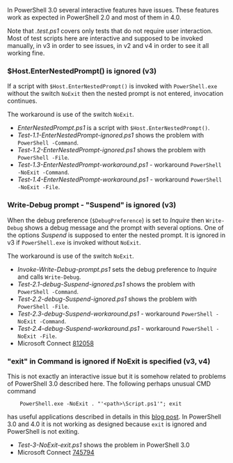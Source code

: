 
In PowerShell 3.0 several interactive features have issues.
These features work as expected in PowerShell 2.0 and most of them in 4.0.

Note that *.test.ps1* covers only tests that do not require user interaction.
Most of test scripts here are interactive and supposed to be invoked manually,
in v3 in order to see issues, in v2 and v4 in order to see it all working fine.

### $Host.EnterNestedPrompt() is ignored (v3)

If a script with `$Host.EnterNestedPrompt()` is invoked with `PowerShell.exe`
without the switch `NoExit` then the nested prompt is not entered, invocation
continues.

The workaround is use of the switch `NoExit`.

- *EnterNestedPrompt.ps1* is a script with `$Host.EnterNestedPrompt()`.
- *Test-1.1-EnterNestedPrompt-ignored.ps1* shows the problem with `PowerShell -Command`.
- *Test-1.2-EnterNestedPrompt-ignored.ps1* shows the problem with `PowerShell -File`.
- *Test-1.3-EnterNestedPrompt-workaround.ps1* - workaround `PowerShell -NoExit -Command`.
- *Test-1.4-EnterNestedPrompt-workaround.ps1* - workaround `PowerShell -NoExit -File`.

### Write-Debug prompt - "Suspend" is ignored (v3)

When the debug preference (`$DebugPreference`) is set to *Inquire* then
`Write-Debug` shows a debug message and the prompt with several options.
One of the options *Suspend* is supposed to enter the nested prompt.
It is ignored in v3 if `PowerShell.exe` is invoked without `NoExit`.

The workaround is use of the switch `NoExit`.

- *Invoke-Write-Debug-prompt.ps1* sets the debug preference to *Inquire* and calls `Write-Debug`.
- *Test-2.1-debug-Suspend-ignored.ps1* shows the problem with `PowerShell -Command`.
- *Test-2.2-debug-Suspend-ignored.ps1* shows the problem with `PowerShell -File`.
- *Test-2.3-debug-Suspend-workaround.ps1* - workaround `PowerShell -NoExit -Command`.
- *Test-2.4-debug-Suspend-workaround.ps1* - workaround `PowerShell -NoExit -File`.
- Microsoft Connect [812058](https://connect.microsoft.com/PowerShell/Feedback/Details/812058)

### "exit" in Command is ignored if NoExit is specified (v3, v4)

This is not exactly an interactive issue but it is somehow related to problems
of PowerShell 3.0 described here. The following perhaps unusual CMD command

```batchfile
    PowerShell.exe -NoExit . "'<path>\Script.ps1'"; exit
```

has useful applications described in details in this [blog post]. In PowerShell
3.0 and 4.0 it is not working as designed because `exit` is ignored and
PowerShell is not exiting.

- *Test-3-NoExit-exit.ps1* shows the problem in PowerShell 3.0
- Microsoft Connect [745794](https://connect.microsoft.com/PowerShell/Feedback/Details/745794)

[blog post]: http://nightroman.wordpress.com/2009/11/11/how-to-run-powershell-scripts-from-explorer/
